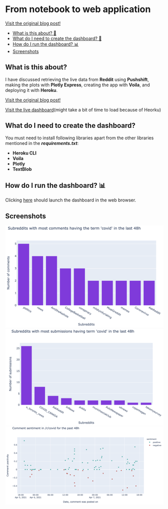 # From notebook to web application

[Visit the original blog post!](https://duarteocarmo.com)

* [What is this about? 🤔](#what-is-this-about)
* [What do I need to create the dashboard? 📔](#what-do-i-need-to-create-the-dashboard)
* [How do I run the dashboard? 📊](#how-do-i-run-the-dashboard-bar_chart)
* [Screenshots](#screenshots)


## What is this about?

I have discussed retrieving the live data from __Reddit__ using __Pushshift__, making the plots with __Plotly Express__, creating the app with __Voila__, and deploying it with __Heroku__.

[Visit the original blog post!](https://duarteocarmo.com)

[Visit the live dashboard](https://reddit-monitoring-dashboard.herokuapp.com/)(might take a bit of time to load because of Heorku)





## What do I need to create the dashboard? 

You must need to install following libraries apart from the other libraries mentioned in the ___requirements.txt___:
* __Heroku CLI__
* __Voila__
* __Plotly__
* __TextBlob__


## How do I run the dashboard? :bar_chart:

Clicking [here](https://reddit-monitoring-dashboard.herokuapp.com/) should launch the dashboard in the web browser.

## Screenshots

![](images/comment_activity.png)
![](images/submission_activity.png)
![](images/sentiment_timeline.png)


